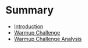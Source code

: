 # Summary

* [Introduction](README.md)
* [Warmup Challenge](warmup_challenge.md)
* [Warmup Challenge Analysis](warmup_challenge_analysis.md)

